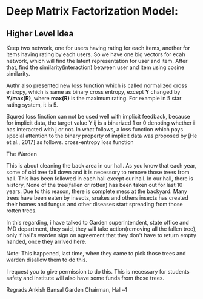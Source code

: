 
# Deep Matrix Factorization Model:

## Higher Level Idea

Keep two network, one for users having rating for each items, another for items having rating by each users. So we have one big vectors for ecah network, which will find the latent representation for user and item. After that, find the similarity(interaction) between user and item using cosine similarity.

Authr also presented new loss function which is called normalized cross entropy, which is same as binary cross entropy, except **Y** changed by **Y/max(R)**, where **max(R)** is the maximum rating. For example in 5 star rating system, it is 5.




Squred loss finction can not be used well with implicit feedback, because for implicit data, the target value Y ij is a binarized 1 or 0 denoting whether i has interacted with j or not. 
In what follows, a loss function which pays special attention to the binary property of implicit data was proposed by [He et al., 2017] as follows.	cross-entropy loss function



The Warden

This is about cleaning the back area in our hall. As you know that each year, some of old tree fall down and it is necessory to remove those trees from hall. This has been followed in each hall except our hall. In our hall, there is history, None of the tree(fallen or rotten) has been taken out for last 10 years. Due to this reason, there is complete mess at the backyard. Many trees have been eaten by insects, snakes and others insects has created their homes and fungus and other diseases start spreading from those rotten trees.

In this regarding, i have talked to Garden superintendent, state office and IMD department, they said, they will take action(removing all the fallen tree), only if hall's warden sign on agreement that they don't have to return empty handed, once they arrived here.

Note: This happened, last time, when they came to pick those trees and warden disallow them to do this.

I request you to give permission to do this. This is necessary for students safety and institute will also have some funds from those trees.


Regrads
Ankish Bansal
Garden Chairman, Hall-4